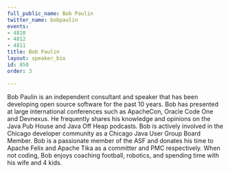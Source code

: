 ```yaml
---
full_public_name: Bob Paulin
twitter_name: bobpaulin
events:
- 4810
- 4812
- 4811
title: Bob Paulin
layout: speaker_bio
id: 850
order: 3

---
```

Bob Paulin is an independent consultant and speaker that has been developing open source software for the past 10 years. Bob has presented at large international conferences such as ApacheCon, Oracle Code One and Devnexus. He frequently shares his knowledge and opinions on the Java Pub House and Java Off Heap podcasts. Bob is actively involved in the Chicago developer community as a Chicago Java User Group Board Member. Bob is a passionate member of the ASF and donates his time to Apache Felix and Apache Tika as a committer and PMC respectively. When not coding, Bob enjoys coaching football, robotics, and spending time with his wife and 4 kids. 